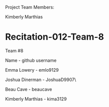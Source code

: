Project Team Members:

Kimberly Marthias

# Recitation-012-Team-8

Team #8

Name - github username

Emma Lowery - emlo9129

Joshua Dinerman - JoshuaD9907\

Beau Cave - beaucave

Kimberly Marthias - kima3129
